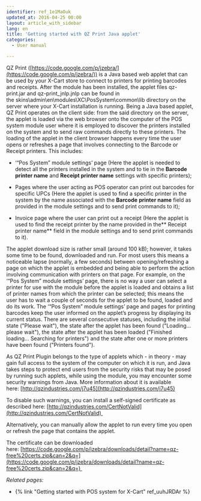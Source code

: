 ```yaml
---
identifier: ref_1e1MaOuk
updated_at: 2016-04-25 00:00
layout: article_with_sidebar
lang: en
title: 'Getting started with QZ Print Java applet'
categories:
  - User manual

---
```



QZ Print ([https://code.google.com/p/jzebra/](https://code.google.com/p/jzebra/)) is a Java based web applet that can be used by your X-Cart store to connect to printers for printing barcodes and receipts. After the module has been installed, the applet files qz-print.jar and qz-print_jnlp.jnlp can be found in the skins\admin\en\modules\XC\PosSystem\common\lib directory on the server where your X-Cart installation is running. Being a Java based applet, QZ Print operates on the client side: from the said directory on the server, the applet is loaded via the web browser onto the computer of the POS system module user where it is employed to discover the printers installed on the system and to send raw commands directly to these printers. The loading of the applet in the client browser happens every time the user opens or refreshes a page that involves connecting to the Barcode or Receipt printers. This includes:

*   ‘“Pos System” module settings’ page (Here the applet is needed to detect all the printers installed in the system and to tie in the **Barcode printer name** and **Receipt printer name** settings with specific printers);

*   Pages where the user acting as POS operator can print out barcodes for specific UPCs (Here the applet is used to find a specific printer in the system by the name associated with the **Barcode** **printer name** field as provided in the module settings and to send print commands to it);

*   Invoice page where the user can print out a receipt (Here the applet is used to find the receipt printer by the name provided in the** Receipt printer name** field in the module settings and to send print commands to it).

The applet download size is rather small (around 100 kB); however, it takes some time to be found, downloaded and run. For most users this means a noticeable lapse (normally, a few seconds) between opening/refreshing a page on which the applet is embedded and being able to perform the action involving communication with printers on that page. For example, on the ‘“Pos System” module settings’ page, there is no way a user can select a printer for use with the module before the applet is loaded and obtains a list of printer names from which the printer can be selected; this means the user has to wait a couple of seconds for the applet to be found, loaded and do its work. The ‘“Pos System” module settings’ page and pages for printing barcodes keep the user informed on the applet’s progress by displaying its current status. There are several consecutive statuses, including the initial state ("Please wait"), the state after the applet has been found ("Loading... please wait"), the state after the applet has been loaded ("Finished loading... Searching for printers") and the state after one or more printers have been found ("Printers found").

As QZ Print Plugin belongs to the type of applets which - in theory - may gain full access to the system of the computer on which it is run, and Java takes steps to protect end users from the security risks that may be posed by running such applets, while using the module, you may encounter some security warnings from Java. More information about it is available here: [http://qzindustries.com/j7u45](http://qzindustries.com/j7u45)

To disable such warnings, you can install a self-signed certificate as described here: [http://qzindustries.com/CertNotValid](http://qzindustries.com/CertNotValid) 

Alternatively, you can manually allow the applet to run every time you open or refresh the page that contains the applet.

The certificate can be downloaded here: [https://code.google.com/p/jzebra/downloads/detail?name=qz-free%20certs.zip&can=2&q=](https://code.google.com/p/jzebra/downloads/detail?name=qz-free%20certs.zip&can=2&q=) 

_Related pages:_

*   {% link "Getting started with POS system for X-Cart" ref_uuhJRDAr %}
